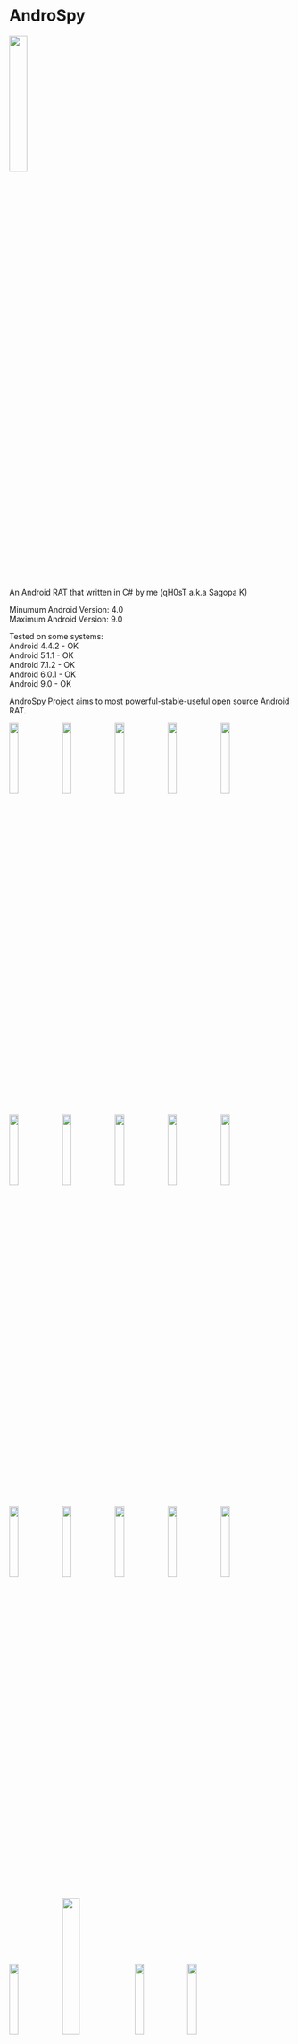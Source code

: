# AndroSpy  
<img src="https://user-images.githubusercontent.com/45147475/89324496-096d1580-d690-11ea-86d2-1b8b1d484d35.png" width="25%"></img>   

An Android RAT that written in C# by me (qH0sT a.k.a Sagopa K)  

Minumum Android Version: 4.0  
Maximum Android Version: 9.0  

Tested on some systems:  
Android 4.4.2 - OK  
Android 5.1.1 - OK  
Android 7.1.2 - OK  
Android 6.0.1 - OK  
Android 9.0   - OK

AndroSpy Project aims to most powerful-stable-useful open source Android RAT.  

<img src="https://user-images.githubusercontent.com/45147475/89323157-fce7bd80-d68d-11ea-8e84-72905895d622.png" width="18%"></img>
<img src="https://user-images.githubusercontent.com/45147475/89323162-feb18100-d68d-11ea-8c71-1ef33edfe429.PNG" width="18%"></img>
<img src="https://user-images.githubusercontent.com/45147475/89323167-0113db00-d68e-11ea-97c8-24da15c9023a.png" width="18%"></img>
<img src="https://user-images.githubusercontent.com/45147475/89323168-01ac7180-d68e-11ea-927c-8df23db1fade.PNG" width="18%"></img>
<img src="https://user-images.githubusercontent.com/45147475/89323170-02450800-d68e-11ea-8144-3d416fc4ec85.PNG" width="18%"></img>
<img src="https://user-images.githubusercontent.com/45147475/89323173-02dd9e80-d68e-11ea-9251-3bf06b844184.PNG" width="18%"></img>
<img src="https://user-images.githubusercontent.com/45147475/89323176-02dd9e80-d68e-11ea-9a99-fec10ecefc6e.PNG" width="18%"></img>
<img src="https://user-images.githubusercontent.com/45147475/89323181-03763500-d68e-11ea-855e-68533e3d1b6c.PNG" width="18%"></img>
<img src="https://user-images.githubusercontent.com/45147475/89323184-040ecb80-d68e-11ea-9719-5116d7fcbddc.PNG" width="18%"></img>
<img src="https://user-images.githubusercontent.com/45147475/89323186-040ecb80-d68e-11ea-83f8-14a18f78e7d6.PNG" width="18%"></img>
<img src="https://user-images.githubusercontent.com/45147475/89323189-04a76200-d68e-11ea-9da4-1aa36747a527.PNG" width="18%"></img>
<img src="https://user-images.githubusercontent.com/45147475/89323193-053ff880-d68e-11ea-8495-7cd467bd12e8.PNG" width="18%"></img>
<img src="https://user-images.githubusercontent.com/45147475/89323194-05d88f00-d68e-11ea-86c9-f05fa801742c.PNG" width="18%"></img>
<img src="https://user-images.githubusercontent.com/45147475/89323197-05d88f00-d68e-11ea-9d03-cd25d115fde7.PNG" width="18%"></img>
<img src="https://user-images.githubusercontent.com/45147475/89323200-0709bc00-d68e-11ea-8b76-ec8cd3b847ad.PNG" width="18%"></img>
<img src="https://user-images.githubusercontent.com/45147475/89323204-0709bc00-d68e-11ea-84c4-a25e68f9b3a6.png" width="18%"></img>
<img src="https://user-images.githubusercontent.com/45147475/89323205-07a25280-d68e-11ea-9c63-30d22e3e37ef.png" width="25%"></img>
<img src="https://user-images.githubusercontent.com/45147475/89323207-083ae900-d68e-11ea-95ad-4694ce381bfb.PNG" width="18%"></img>
<img src="https://user-images.githubusercontent.com/45147475/89323208-08d37f80-d68e-11ea-8c81-370d28d7574d.png" width="18%"></img>
<img src="https://user-images.githubusercontent.com/45147475/89323211-096c1600-d68e-11ea-9ef2-67f74ae0d475.PNG" width="18%"></img>
<img src="https://user-images.githubusercontent.com/45147475/89323214-096c1600-d68e-11ea-8070-2f5edfe2b1a3.PNG" width="18%"></img>
<img src="https://user-images.githubusercontent.com/45147475/89323217-0a04ac80-d68e-11ea-9b4e-7a2fa11b7bab.PNG" width="18%"></img>
<img src="https://user-images.githubusercontent.com/45147475/89323220-0a04ac80-d68e-11ea-8f67-15444c6d69ea.PNG" width="18%"></img>
<img src="https://user-images.githubusercontent.com/45147475/89323471-6a93e980-d68e-11ea-8d6a-5b72f246fadc.PNG" width="18%"></img>

# [+]Update 1.3 (First stable Update)  
+Added "Add Shortcut" option into the Fun Manager.  
+Added Name of Phone Number into the Window that is showed when Incall or Outgoing Call starts in any Victim.  
+a Correction in SMS Manager.
  
# [+]Update 1.2 ( semi-stable Update :) )  
+Connection between Client and Server has been improvement.  
+Added 'Name' column into the Sms and Call Log manager.  
+Some visual changes.  
+Added dropped Pin URL into the Location Manager  
+Fixed terminate problem that caused by Ram Cleaner.  
+Fixed problem that caused when our trojan hides self from launcher.  
+Our trojan can hide it self from launcher.

# [+]Update 1.1  
+Major improvements  
+Added Flash/Torch option to Camera Manager and percentage status with progressbar.  
+Reconstructed Upload/Download file and added percentage status with progressbar.  
+Added Download Manager (you can download any file that you want into the victim's phone but you must put filename into textBox)  
+Added some features into Call Manager (Send sms to selected phone number directly, call selected number...)
+Added source into Microphone Manager (Mic, Call, Default)  
+Some visual improvements.
And more that I have forgot to write :)

# [+]Update 1.0  
+Critical improvements (in both Server and Client)  
+Re-made File Manager (more sightly, stable and useful)

# [+]Update 0.1.2  
+some improvements (in both Server and Client)  
+Notify when Call (incoming or outgoing) in any client starts.  
+Camera was improvement.
  
# User Manual
For Users:
For builder you must install msbuild tools latest version, JDK latest version and Android SDK Tools. Then open the file (in the \Debug\ path) that has .tht extension with Notepad and configure the paths in the this .tht file again to your side. And copy the files in the "Client" folder into the \ProjectFolder\ path in the Server side.

MsBuild Tools: https://download.visualstudio.microsoft.com/download/pr/c10c95d2-4fba-4858-a1aa-c3b4951c244b/54dedc13fbb321033e5d3297ac7c5ad8de484be2871153fe20599211135c9448/vs_BuildTools.exe  

(Check Xamarin checkBox in the installation panel)

For Developers:  
Your Visual Studio must have Xamarin Developing Kit then you can develop the Android side project (Client)
